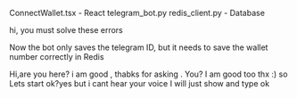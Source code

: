 ConnectWallet.tsx - React 
telegram_bot.py 
redis_client.py - Database 

hi, you must solve these errors 

Now the bot only saves the telegram ID, but it needs to save the wallet number correctly in Redis 

Hi,are you here?
i am good , thabks for asking . You?
I am good too thx :)
so Lets start ok?yes but i cant hear your voice 
I will just show and type ok